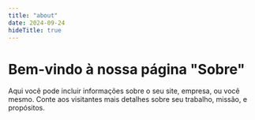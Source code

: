 ```yaml
---
title: "about"
date: 2024-09-24
hideTitle: true
---
```


# Bem-vindo à nossa página "Sobre"

Aqui você pode incluir informações sobre o seu site, empresa, ou você mesmo. Conte aos visitantes mais detalhes sobre seu trabalho, missão, e propósitos.
